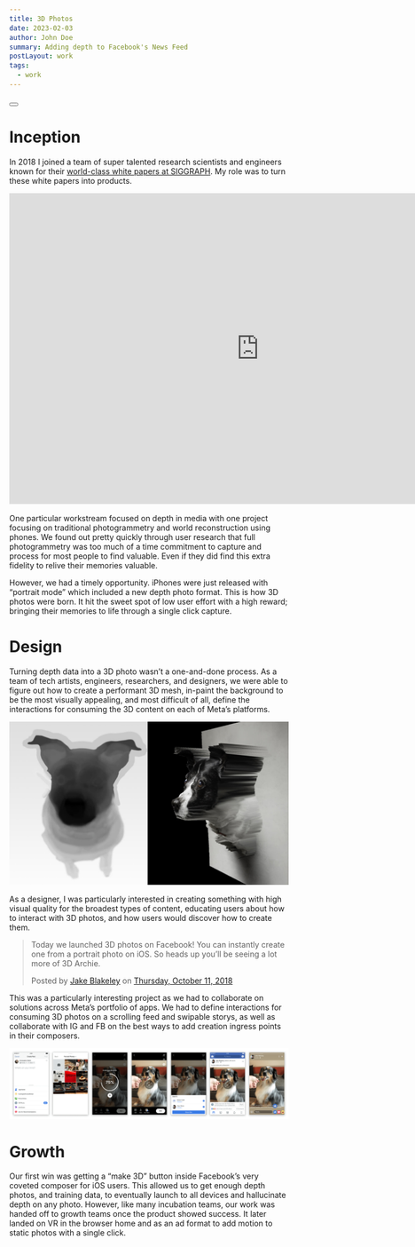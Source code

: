 ```yaml
---
title: 3D Photos
date: 2023-02-03
author: John Doe
summary: Adding depth to Facebook's News Feed
postLayout: work
tags:
  - work
---
```



<a class="topLink" href="https://www.facebook.com/jakeblakeley/posts/pfbid0W7AguPEDsJaD4WzDRUnSvUqKaZYTL8791dMPP5aDnaazejfPDQv7jXQi1WC849X2l">
    <button class="secondary center" data="See It Live"><span class="border"></span><span class="shadow"></button></a>
</a><br>

# Inception

In 2018 I joined a team of super talented research scientists and engineers known for their [world-class white papers at SIGGRAPH](https://arxiv.org/abs/2008.12298). My role was to turn these white papers into products.

<iframe width="900" height="560" src="https://www.youtube.com/embed/eVJE3S-4LOI" title="YouTube video player" frameborder="0" allow="accelerometer; autoplay; clipboard-write; encrypted-media; gyroscope; picture-in-picture; web-share" allowfullscreen></iframe>

One particular workstream focused on depth in media with one project focusing on traditional photogrammetry and world reconstruction using phones. We found out pretty quickly through user research that full photogrammetry was too much of a time commitment to capture and process for most people to find valuable. Even if they did find this extra fidelity to relive their memories valuable.

<!-- ![Graphic of the process; white papers → (going around) product → Siggraph](../static/img/3dphotosmap.jpg) -->

However, we had a timely opportunity. iPhones were just released with “portrait mode” which included a new depth photo format. This is how 3D photos were born. It hit the sweet spot of low user effort with a high reward; bringing their memories to life through a single click capture.

# Design
Turning depth data into a 3D photo wasn’t a one-and-done process. As a team of tech artists, engineers, researchers, and designers, we were able to figure out how to create a performant 3D mesh, in-paint the background to be the most visually appealing, and most difficult of all, define the interactions for consuming the 3D content on each of Meta’s platforms.

![Depth map + photo = 3D geometry](../static/img/3dphotosmap.jpg)

As a designer, I was particularly interested in creating something with high visual quality for the broadest types of content, educating users about how to interact with 3D photos, and how users would discover how to create them.

<div class="fb-post" data-href="https://www.facebook.com/jakeblakeley/posts/pfbid0W7AguPEDsJaD4WzDRUnSvUqKaZYTL8791dMPP5aDnaazejfPDQv7jXQi1WC849X2l" data-width="560" data-show-text="true"><blockquote cite="https://www.facebook.com/jakeblakeley/posts/10161219122685151" class="fb-xfbml-parse-ignore"><p>Today we launched 3D photos on Facebook! You can instantly create one from a portrait photo on iOS. So heads up you’ll be seeing a lot more of 3D Archie.</p>Posted by <a href="https://www.facebook.com/jakeblakeley">Jake Blakeley</a> on&nbsp;<a href="https://www.facebook.com/jakeblakeley/posts/10161219122685151">Thursday, October 11, 2018</a></blockquote></div>

This was a particularly interesting project as we had to collaborate on solutions across Meta’s portfolio of apps. We had to define interactions for consuming 3D photos on a scrolling feed and swipable storys, as well as collaborate with IG and FB on the best ways to add creation ingress points in their composers.

<img class="fullwidth" alt="3D photos in composer, Newsfeed and Storys" src="../static/img/3DPflow.png">

# Growth
Our first win was getting a  “make 3D” button inside Facebook’s very coveted composer for iOS users. This allowed us to get enough depth photos, and training data, to eventually launch to all devices and hallucinate depth on any photo. However, like many incubation teams, our work was handed off to growth teams once the product showed success. It later landed on VR in the browser home and as an ad format to add motion to static photos with a single click.
